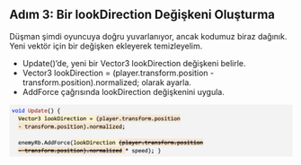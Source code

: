 ## Adım 3: Bir lookDirection Değişkeni Oluşturma
Düşman şimdi oyuncuya doğru yuvarlanıyor, ancak kodumuz biraz dağınık. Yeni vektör için bir değişken ekleyerek temizleyelim.

- Update()’de, yeni bir Vector3 lookDirection değişkeni belirle.
- Vector3 lookDirection = (player.transform.position - transform.position).normalized; olarak ayarla.
- AddForce çağrısında lookDirection değişkenini uygula.

![figures](https://raw.githubusercontent.com/Kodluyoruz/taskforce/main/unity-junior-programmer/create-lookDirection-variable/figures/CWC_B.2.3_image2.png)

